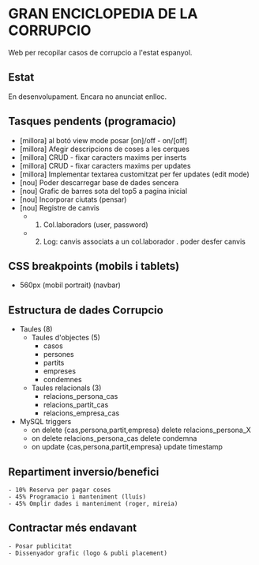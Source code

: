 # GRAN ENCICLOPEDIA DE LA CORRUPCIO

Web per recopilar casos de corrupcio a l'estat espanyol.

## Estat
En desenvolupament. Encara no anunciat enlloc.

## Tasques pendents (programacio)
- [millora] al botó view mode posar [on]/off - on/[off]
- [millora] Afegir descripcions de coses a les cerques
- [millora] CRUD - fixar caracters maxims per inserts
- [millora] CRUD - fixar caracters maxims per updates
- [millora] Implementar textarea customitzat per fer updates (edit mode)
- [nou] Poder descarregar base de dades sencera
- [nou] Grafic de barres sota del top5 a pagina inicial
- [nou] Incorporar ciutats (pensar)
- [nou] Registre de canvis
	- 1. Col.laboradors (user, password)
	- 2. Log: canvis associats a un col.laborador . poder desfer canvis

## CSS breakpoints (mobils i tablets)
- 560px (mobil portrait) (navbar)

## Estructura de dades Corrupcio
- Taules (8)
	- Taules d'objectes (5)
		- casos 
		- persones
		- partits 
		- empreses 
		- condemnes
	- Taules relacionals (3)
		- relacions_persona_cas
		- relacions_partit_cas
		- relacions_empresa_cas
- MySQL triggers
  - on delete {cas,persona,partit,empresa} delete relacions_persona_X
  - on delete relacions_persona_cas delete condemna
  - on update {cas,persona,partit,empresa} update timestamp

## Repartiment inversio/benefici
	- 10% Reserva per pagar coses
	- 45% Programacio i manteniment (lluís)
	- 45% Omplir dades i manteniment (roger, mireia)

## Contractar més endavant
	- Posar publicitat
	- Dissenyador grafic (logo & publi placement)

